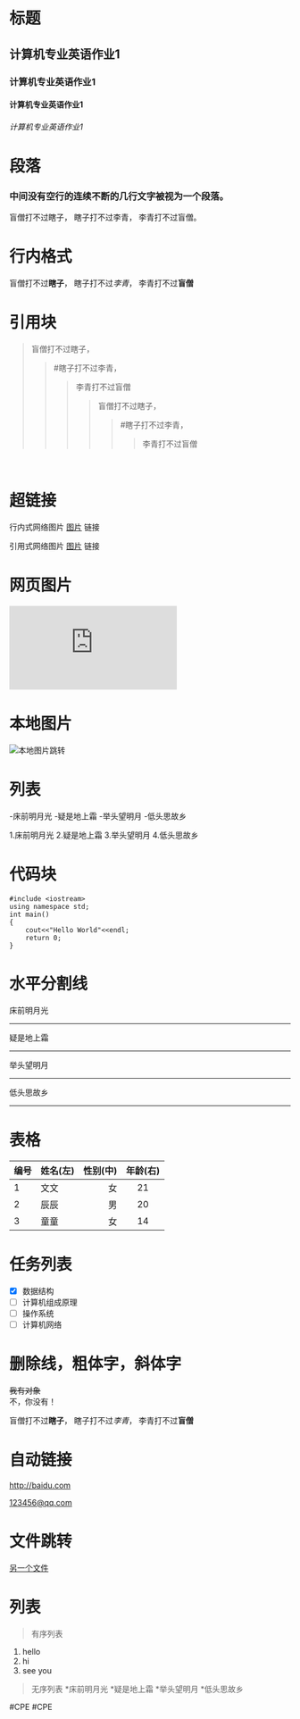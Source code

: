 # 标题
## 计算机专业英语作业1
### 计算机专业英语作业1
#### 计算机专业英语作业1
###### 计算机专业英语作业1 


# 段落
### 中间没有空行的连续不断的几行文字被视为一个段落。
盲僧打不过瞎子，
瞎子打不过李青，
李青打不过盲僧。
<br/>


# 行内格式
盲僧打不过**瞎子**，
瞎子打不过*李青*，
李青打不过**盲僧**
<br/>

# 引用块
>盲僧打不过瞎子，
>>#瞎子打不过李青，
>>>李青打不过盲僧
>>>>盲僧打不过瞎子，
>>>>>#瞎子打不过李青，
>>>>>>李青打不过盲僧
<br/>


# 超链接
行内式网络图片 [图片](https://www.igdcc.com/4Kdongman/14480.html) 链接  

引用式网络图片 [图片][1] 链接

[1]:https://www.igdcc.com/4Kdongman/14480.html

# 网页图片
![网页图片显示](https://www.igdcc.com/4Kdongman/14480.html)

# 本地图片
![本地图片跳转](chen.jpg)

# 列表
-床前明月光
-疑是地上霜
-举头望明月
-低头思故乡
  
1.床前明月光
2.疑是地上霜
3.举头望明月
4.低头思故乡

# 代码块
``` 
#include <iostream>
using namespace std;
int main()
{
    cout<<"Hello World"<<endl;
    return 0;
}
```

# 水平分割线
床前明月光
****
疑是地上霜
- - -
举头望明月
****
低头思故乡
- - -

# 表格  

| 编号 |姓名(左)| 性别(中)|年龄(右)|
|----- |:-----|-----:|:------:|
|1|文文|女|21|
|2|辰辰|男|20|
|3|童童|女|14|

# 任务列表
- [x] 数据结构
- [ ] 计算机组成原理
- [ ] 操作系统
- [ ] 计算机网络

# 删除线，粗体字，斜体字
~~我有对象~~
&emsp;&emsp;  
不，你没有！  

盲僧打不过**瞎子**，
瞎子打不过*李青*，
李青打不过**盲僧**

# 自动链接
http://baidu.com
  
<123456@qq.com>

# 文件跳转
[另一个文件](work.md)

# 列表
>有序列表
1. hello 
2. hi
3. see you
>无序列表
*床前明月光
*疑是地上霜
*举头望明月
*低头思故乡









#CPE
#CPE
